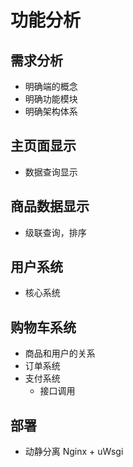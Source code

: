 # 功能分析

## 需求分析
- 明确端的概念
- 明确功能模块
- 明确架构体系

## 主页面显示
+ 数据查询显示

## 商品数据显示
- 级联查询，排序

## 用户系统
- 核心系统

## 购物车系统
- 商品和用户的关系
- 订单系统
- 支付系统
   - 接口调用

## 部署
- 动静分离 Nginx + uWsgi
